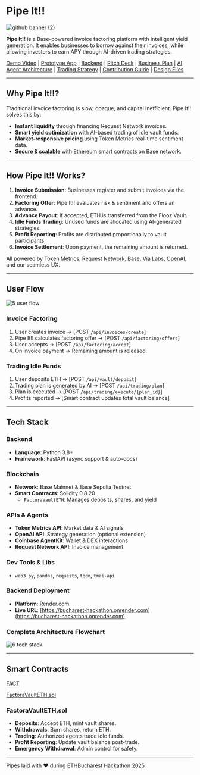 # Pipe It!!

![github banner (2)](https://github.com/user-attachments/assets/e90f4b31-4cd4-4591-98ae-cd4958a40cda)

**Pipe It!!** is a Base-powered invoice factoring platform with intelligent yield generation. It enables businesses to borrow against their invoices, while allowing investors to earn APY through AI-driven trading strategies.

[Demo Video]() | [Prototype App]() | [Backend](https://bucharest-hackathon.onrender.com) | [Pitch Deck]() | [Business Plan]() | [AI Agent Architecture]() | [Trading Strategy]() | [Contribution Guide]() | [Design Files]()

---

## Why Pipe It!!?

Traditional invoice factoring is slow, opaque, and capital inefficient. Pipe It!! solves this by:

- **Instant liquidity** through financing Request Network invoices.
- **Smart yield optimization** with AI-based trading of idle vault funds.
- **Market-responsive pricing** using Token Metrics real-time sentiment data.
- **Secure & scalable** with Ethereum smart contracts on Base network.

---

## How Pipe It!! Works?

1. **Invoice Submission**: Businesses register and submit invoices via the frontend.
2. **Factoring Offer**: Pipe It!! evaluates risk & sentiment and offers an advance.
3. **Advance Payout**: If accepted, ETH is transferred from the Flooz Vault.
4. **Idle Funds Trading**: Unused funds are allocated using AI-generated strategies.
5. **Profit Reporting**: Profits are distributed proportionally to vault participants.
6. **Invoice Settlement**: Upon payment, the remaining amount is returned.

All powered by [Token Metrics](https://www.tokenmetrics.com/), [Request Network](https://request.network/), [Base](http://base.org/), [Via Labs](https://vialabs.io/), [OpenAI](https://openai.com/), and our seamless UX.

---

## User Flow

![5  user flow](https://github.com/user-attachments/assets/8a5deee7-26fb-4f31-9ef9-26e5fe070309)

### Invoice Factoring
1. User creates invoice → [POST `/api/invoices/create`]
2. Pipe It!! calculates factoring offer → [POST `/api/factoring/offers`]
3. User accepts → [POST `/api/factoring/accept`]
4. On invoice payment → Remaining amount is released.

### Trading Idle Funds
1. User deposits ETH → [POST `/api/vault/deposit`]
2. Trading plan is generated by AI → [POST `/api/trading/plan`]
3. Plan is executed → [POST `/api/trading/execute/{plan_id}`]
4. Profits reported → [Smart contract updates total vault balance]

---

## Tech Stack

### Backend
- **Language**: Python 3.8+
- **Framework**: FastAPI (async support & auto-docs)

### Blockchain
- **Network**: Base Mainnet & Base Sepolia Testnet
- **Smart Contracts**: Solidity 0.8.20
  - `FactoraVaultETH`: Manages deposits, shares, and yield

### APIs & Agents
- **Token Metrics API**: Market data & AI signals
- **OpenAI API**: Strategy generation (optional extension)
- **Coinbase AgentKit**: Wallet & DEX interactions
- **Request Network API**: Invoice management

### Dev Tools & Libs
- `web3.py`, `pandas`, `requests`, `tqdm`, `tmai-api`

### Backend Deployment
- **Platform**: Render.com  
- **Live URL**: [https://bucharest-hackathon.onrender.com](https://bucharest-hackathon.onrender.com)

### Complete Architecture Flowchart

![6  tech stack](https://github.com/user-attachments/assets/2365f07b-e54e-41c1-8dd8-7cd0c110e2d6)

---

## Smart Contracts

[FACT](https://sepolia.basescan.org/address/0xfa79c996dee0b76d3a59fbf50cefeebfd8504256)

[FactoraVaultETH.sol](https://github.com/MihRazvan/bucharest_hackathon/blob/main/backend/factora-contracts/src/FactoraVaultETH.sol)

### FactoraVaultETH.sol
- **Deposits**: Accept ETH, mint vault shares.
- **Withdrawals**: Burn shares, return ETH.
- **Trading**: Authorized agents trade idle funds.
- **Profit Reporting**: Update vault balance post-trade.
- **Emergency Withdrawal**: Admin control for safety.

---

Pipes laid with ♥ during ETHBucharest Hackathon 2025

